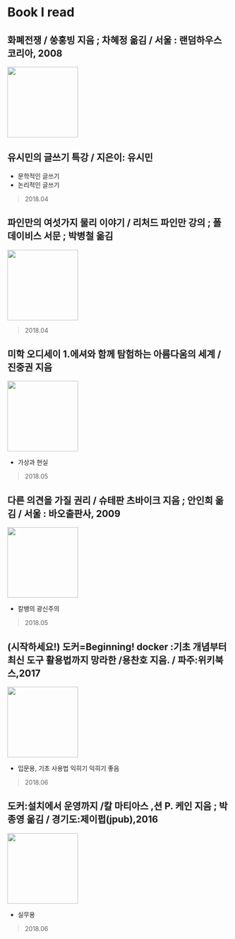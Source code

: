 Book I read
===========

## 화폐전쟁 / 쑹훙빙 지음 ; 차혜정 옮김 / 서울 : 랜덤하우스코리아, 2008 
<img src="http://211.185.62.15/kolis/2008/KMO200834472.jpg" width="160" />

## 유시민의 글쓰기 특강 / 지은이: 유시민 
- 문학적인 글쓰기
- 논리적인 글쓰기
> 2018.04

## 파인만의 여섯가지 물리 이야기 / 리처드 파인만 강의 ; 폴 데이비스 서문 ; 박병철 옮김
<img src="http://211.185.62.15/kolis/2008/KMO200858332.jpg" width="160" />

> 2018.04

## 미학 오디세이 1.에셔와 함께 탐험하는 아름다움의 세계	/ 진중권 지음 
<img src="http://211.185.62.15/kolis/2014/KMO201402914.jpg" width="160" />

- 가상과 현실
> 2018.05

## 다른 의견을 가질 권리 / 슈테판 츠바이크 지음 ; 안인희 옮김 / 서울 : 바오출판사, 2009
<img src="http://211.185.62.15/kolis/2009/KMO200919678.jpg" width="160" />

- 칼뱅의 광신주의
> 2018.05

## (시작하세요!) 도커=Beginning! docker :기초 개념부터 최신 도구 활용법까지 망라한 /용찬호 지음. / 파주:위키북스,2017
<img src="http://img.libbook.co.kr/V2/BookImgK17/9791158390617.gif" width="160" />

- 입문용, 기초 사용법 익히기 익히기 좋음 
> 2018.06

## 도커:설치에서 운영까지 /칼 마티아스 ,션 P. 케인 지음 ; 박종영 옮김 / 경기도:제이펍(jpub),2016
<img src="http://img.libbook.co.kr/V2/BookImgK13/9791185890579.gif" width="160" />

- 실무용
> 2018.06
